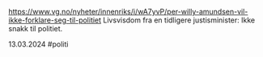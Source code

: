 https://www.vg.no/nyheter/innenriks/i/wA7yvP/per-willy-amundsen-vil-ikke-forklare-seg-til-politiet
Livsvisdom fra en tidligere justisminister: Ikke snakk til politiet.

13.03.2024
#politi 